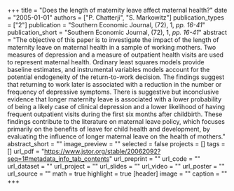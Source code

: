 +++
title = "Does the length of maternity leave affect maternal health?"
date = "2005-01-01"
authors = ["P. Chatterji", "S. Markowitz"]
publication_types = ["2"]
publication = "Southern Economic Journal, (72), 1, _pp. 16-41_"
publication_short = "Southern Economic Journal, (72), 1, _pp. 16-41_"
abstract = "The objective of this paper is to investigate the impact of the length of maternity leave on maternal health in a sample of working mothers. Two measures of depression and a measure of outpatient health visits are used to represent maternal health. Ordinary least squares models provide baseline estimates, and instrumental variables models account for the potential endogeneity of the return-to-work decision. The findings suggest that returning to work later is associated with a reduction in the number or frequency of depressive symptoms. There is suggestive but inconclusive evidence that longer maternity leave is associated with a lower probability of being a likely case of clinical depression and a lower likelihood of having frequent outpatient visits during the first six months after childbirth. These findings contribute to the literature on maternal leave policy, which focuses primarily on the benefits of leave for child health and development, by evaluating the influence of longer maternal leave on the health of mothers."
abstract_short = ""
image_preview = ""
selected = false
projects = []
tags = []
url_pdf = "https://www.jstor.org/stable/20062092?seq=1#metadata_info_tab_contents"
url_preprint = ""
url_code = ""
url_dataset = ""
url_project = ""
url_slides = ""
url_video = ""
url_poster = ""
url_source = ""
math = true
highlight = true
[header]
image = ""
caption = ""
+++
